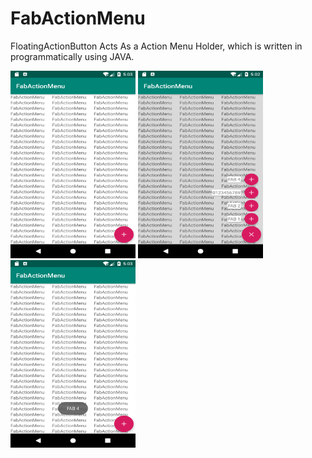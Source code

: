 # FabActionMenu
FloatingActionButton Acts As a Action Menu Holder, which is written in programmatically using JAVA.

<img src="https://github.com/Rameshkumarpolavarapu/FabActionMenu/blob/master/app/src/main/res/drawable/s1.png" alt="FabActionMenu Screenshot 1" width="200" height="300">   <img src="https://github.com/Rameshkumarpolavarapu/FabActionMenu/blob/master/app/src/main/res/drawable/s2.png" alt="FabActionMenu Screenshot 2" width="200" height="300">   <img src="https://github.com/Rameshkumarpolavarapu/FabActionMenu/blob/master/app/src/main/res/drawable/s3.png" alt="FabActionMenu Screenshot 3" width="200" height="300">  
